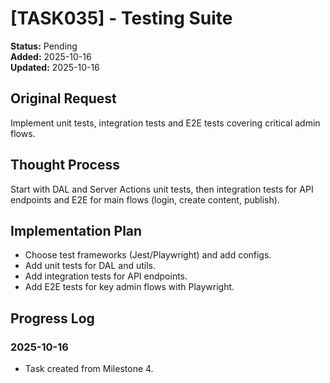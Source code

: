 # [TASK035] - Testing Suite

**Status:** Pending  
**Added:** 2025-10-16  
**Updated:** 2025-10-16

## Original Request

Implement unit tests, integration tests and E2E tests covering critical admin flows.

## Thought Process

Start with DAL and Server Actions unit tests, then integration tests for API endpoints and E2E for main flows (login, create content, publish).

## Implementation Plan

- Choose test frameworks (Jest/Playwright) and add configs.
- Add unit tests for DAL and utils.
- Add integration tests for API endpoints.
- Add E2E tests for key admin flows with Playwright.

## Progress Log

### 2025-10-16

- Task created from Milestone 4.
